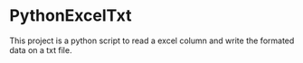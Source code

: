 # PythonExcelTxt
This project is a python script to read a excel column and write the formated data on a txt file.
